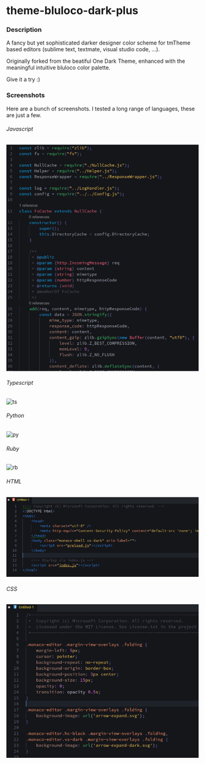 # theme-bluloco-dark-plus

### Description
A fancy but yet sophisticated darker designer color scheme for tmTheme based editors (sublime text, textmate, visual studio code, ...).

Originally forked from the beatiful One Dark Theme, enhanced with the meaningful intuitive bluloco color palette.

Give it a try :)

### Screenshots
Here are a bunch of screenshots.
I tested a long range of languages, these are just a few.

###### Javascript

![js](https://raw.githubusercontent.com/compilenix/theme-bluloco-dark-plus/master/screenshots/js.png)


###### Typescript
![ts](https://raw.githubusercontent.com/compilenix/theme-bluloco-dark-plus/master/screenshots/ts.png)

###### Python
![py](https://raw.githubusercontent.com/compilenix/theme-bluloco-dark-plus/master/screenshots/py.png)

###### Ruby
![rb](https://raw.githubusercontent.com/compilenix/theme-bluloco-dark-plus/master/screenshots/rb.png)

###### HTML
![html](https://raw.githubusercontent.com/compilenix/theme-bluloco-dark-plus/master/screenshots/html.png)

###### CSS
![css](https://raw.githubusercontent.com/compilenix/theme-bluloco-dark-plus/master/screenshots/css.png)
